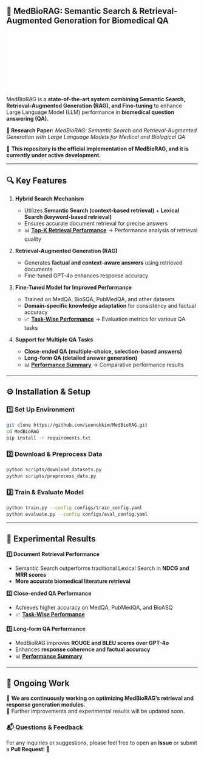 ## **📌 MedBioRAG: Semantic Search & Retrieval-Augmented Generation for Biomedical QA**  

![Overview](figures/overview.pdf)  

MedBioRAG is a **state-of-the-art system combining Semantic Search, Retrieval-Augmented Generation (RAG), and Fine-tuning** to enhance Large Language Model (LLM) performance in **biomedical question answering (QA).**  

**🔬 Research Paper:** *MedBioRAG: Semantic Search and Retrieval-Augmented Generation with Large Language Models for Medical and Biological QA*  

🚀 **This repository is the official implementation of MedBioRAG, and it is currently under active development.**  

---  

## **🔍 Key Features**  

1. **Hybrid Search Mechanism**  
   - Utilizes **Semantic Search (context-based retrieval)** + **Lexical Search (keyword-based retrieval)**  
   - Ensures accurate document retrieval for precise answers  
   - 📊 **[Top-K Retrieval Performance](figures/top-k.pdf)** → Performance analysis of retrieval quality  

2. **Retrieval-Augmented Generation (RAG)**  
   - Generates **factual and context-aware answers** using retrieved documents  
   - Fine-tuned GPT-4o enhances response accuracy  

3. **Fine-Tuned Model for Improved Performance**  
   - Trained on MedQA, BioSQA, PubMedQA, and other datasets  
   - **Domain-specific knowledge adaptation** for consistency and factual accuracy  
   - 📈 **[Task-Wise Performance](figures/task-wise-performance.pdf)** → Evaluation metrics for various QA tasks  

4. **Support for Multiple QA Tasks**  
   - **Close-ended QA (multiple-choice, selection-based answers)**  
   - **Long-form QA (detailed answer generation)**  
   - 📊 **[Performance Summary](figures/performance_summary.pdf)** → Comparative performance results  

---  

## **⚙️ Installation & Setup**  

### **1️⃣ Set Up Environment**  
```bash
git clone https://github.com/seonokkim/MedBioRAG.git
cd MedBioRAG
pip install -r requirements.txt
```

### **2️⃣ Download & Preprocess Data**  
```bash
python scripts/download_datasets.py
python scripts/preprocess_data.py
```

### **3️⃣ Train & Evaluate Model**  
```bash
python train.py --config configs/train_config.yaml
python evaluate.py --config configs/eval_config.yaml
```

---  

## **🧪 Experimental Results**  

**1️⃣ Document Retrieval Performance**  
- Semantic Search outperforms traditional Lexical Search in **NDCG and MRR scores**  
- **More accurate biomedical literature retrieval**  

**2️⃣ Close-ended QA Performance**  
- Achieves higher accuracy on MedQA, PubMedQA, and BioASQ  
- 📈 **[Task-Wise Performance](figures/task-wise-performance.pdf)**  

**3️⃣ Long-form QA Performance**  
- MedBioRAG improves **ROUGE and BLEU scores over GPT-4o**  
- Enhances **response coherence and factual accuracy**  
- 📊 **[Performance Summary](figures/performance_summary.pdf)**  



---  

## **📢 Ongoing Work**  

🔄 **We are continuously working on optimizing MedBioRAG’s retrieval and response generation modules.**  
📌 Further improvements and experimental results will be updated soon.  

### **📬 Questions & Feedback**  
For any inquiries or suggestions, please feel free to open an **Issue** or submit a **Pull Request**! 🚀
